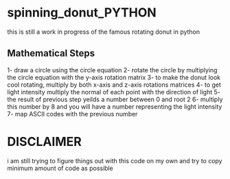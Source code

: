 # spinning_donut_PYTHON
this is still a work in progress of the famous rotating donut in python

## Mathematical Steps
1- draw a circle using the circle equation 
2- rotate the circle by multiplying the circle equation with the y-axis rotation matrix
3- to make the donut look cool rotating, multiply by both x-axis and z-axis rotations matrices 
4- to get light intensity multiply the normal of each point with the direction of light
5- the result of previous step yeilds a number between 0 and root 2
6- multiply this number by 8 and you will have a number representing the light intensity 
7- map ASCII codes with the previous number

# DISCLAIMER
i am still trying to figure things out with this code on my own and try to copy minimum amount of code as possible
